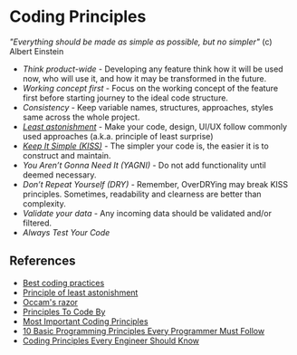 # Coding Principles

*"Everything should be made as simple as possible, but no simpler"* (c) Albert Einstein

* *Think product-wide* - Developing any feature think how it will be used now, who will use it, and how it may be transformed in the future.
* *Working concept first* - Focus on the working concept of the feature first before starting journey to the ideal code structure.
* *Consistency* - Keep variable names, structures, approaches, styles same across the whole project.
* *[Least astonishment](https://en.wikipedia.org/wiki/Principle_of_least_astonishment)* - Make your code, design, UI/UX follow commonly used approaches (a.k.a. principle of least surprise)
* *[Keep It Simple (KISS)](https://en.wikipedia.org/wiki/KISS_principle)* - The simpler your code is, the easier it is to construct and maintain.
* *You Aren’t Gonna Need It (YAGNI)* - Do not add functionality until deemed necessary.
* *Don’t Repeat Yourself (DRY)* - Remember, OverDRYing may break KISS principles. Sometimes, readability and clearness are better than complexity.
* *Validate your data* - Any incoming data should be validated and/or filtered.
* *Always Test Your Code*

## References

* [Best coding practices](https://en.wikipedia.org/wiki/Best_coding_practices)
* [Principle of least astonishment](https://en.wikipedia.org/wiki/Principle_of_least_astonishment)
* [Occam's razor](https://en.wikipedia.org/wiki/Occam%27s_razor)
* [Principles To Code By](https://medium.com/dailyjs/principles-to-code-by-3c516ad61fcc)
* [Most Important Coding Principles](http://www.hurricanesoftwares.com/most-important-coding-principles/)
* [10 Basic Programming Principles Every Programmer Must Follow](https://www.makeuseof.com/tag/basic-programming-principles/)
* [Coding Principles Every Engineer Should Know](https://medium.com/@sschillace/coding-principles-every-engineer-should-know-b946b48cc946)
